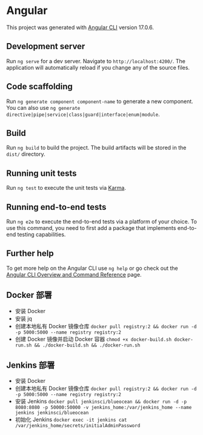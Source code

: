 # Angular

This project was generated with [Angular CLI](https://github.com/angular/angular-cli) version 17.0.6.

## Development server

Run `ng serve` for a dev server. Navigate to `http://localhost:4200/`. The application will automatically reload if you change any of the source files.

## Code scaffolding

Run `ng generate component component-name` to generate a new component. You can also use `ng generate directive|pipe|service|class|guard|interface|enum|module`.

## Build

Run `ng build` to build the project. The build artifacts will be stored in the `dist/` directory.

## Running unit tests

Run `ng test` to execute the unit tests via [Karma](https://karma-runner.github.io).

## Running end-to-end tests

Run `ng e2e` to execute the end-to-end tests via a platform of your choice. To use this command, you need to first add a package that implements end-to-end testing capabilities.

## Further help

To get more help on the Angular CLI use `ng help` or go check out the [Angular CLI Overview and Command Reference](https://angular.io/cli) page.

## Docker 部署

- 安装 Docker
- 安装 jq
- 创建本地私有 Docker 镜像仓库 `docker pull registry:2 && docker run -d -p 5000:5000 --name registry registry:2`
- 创建 Docker 镜像并启动 Docker 容器 `chmod +x docker-build.sh docker-run.sh && ./docker-build.sh && ./docker-run.sh`

## Jenkins 部署

- 安装 Docker
- 创建本地私有 Docker 镜像仓库 `docker pull registry:2 && docker run -d -p 5000:5000 --name registry registry:2`
- 安装 Jenkins `docker pull jenkinsci/blueocean && docker run -d -p 8080:8080 -p 50000:50000 -v jenkins_home:/var/jenkins_home --name jenkins jenkinsci/blueocean`
- 初始化 Jenkins `docker exec -it jenkins cat /var/jenkins_home/secrets/initialAdminPassword`
